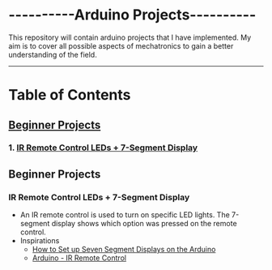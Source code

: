 # ----------Arduino Projects----------
This repository will contain arduino projects that I have implemented. My aim is to cover all possible aspects of mechatronics to gain a better understanding of the field.

---

# Table of Contents
## [Beginner Projects](#chap1)
### 1. [IR Remote Control LEDs + 7-Segment Display](#chap1.1)


## Beginner Projects <a name="chap1"></a>
### IR Remote Control LEDs + 7-Segment Display <a name="chap1.1"></a>
- An IR remote control is used to turn on specific LED lights. The 7-segment display shows which option was pressed on the remote control.
- Inspirations
	- [How to Set up Seven Segment Displays on the Arduino](https://www.circuitbasics.com/arduino-7-segment-display-tutorial/)
	- [Arduino - IR Remote Control](https://arduinogetstarted.com/tutorials/arduino-ir-remote-control)